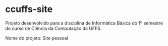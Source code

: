# ccuffs-site

Projeto desenvolvido para a disciplina de Informática Básica do 1º semestre do curso de Ciência da Computação da UFFS. 

Nome do projeto: Site pessoal
